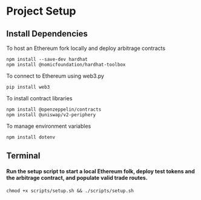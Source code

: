 # Project Setup

## Install Dependencies
To host an Ethereum fork locally and deploy arbitrage contracts

    npm install --save-dev hardhat 
    npm install @nomicfoundation/hardhat-toolbox

To connect to Ethereum using web3.py

    pip install web3

To install contract libraries

    npm install @openzeppelin/contracts
    npm install @uniswap/v2-periphery


To manage environment variables

    npm install dotenv


## Terminal
#### Run the setup script to start a local Ethereum folk, deploy test tokens and the arbitrage contract, and populate valid trade routes.
```
chmod +x scripts/setup.sh && ./scripts/setup.sh
```